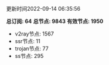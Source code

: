 更新时间2022-09-14 06:35:56

**总订阅: 64**
**总节点: 9843**
**有效节点: 1950**
- v2ray节点: 1567
- ssr节点: 11
- trojan节点: 77
- ss节点: 295
